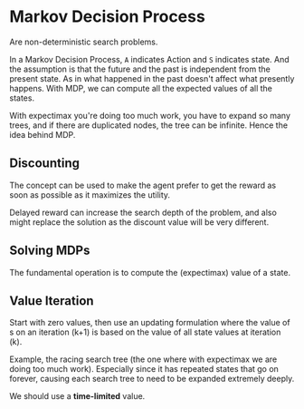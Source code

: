 # Markov Decision Process

Are non-deterministic search problems.

In a Markov Decision Process, `A` indicates Action and `S` indicates state. And the assumption is that the future and the past is independent from the present state. As in what happened in the past doesn't affect what presently happens. With MDP, we can compute all the expected values of all the states.

With expectimax you're doing too much work, you have to expand so many trees, and if there are duplicated nodes, the tree can be infinite. Hence the idea behind MDP.

## Discounting

The concept can be used to make the agent prefer to get the reward as soon as possible as it maximizes the utility.

Delayed reward can increase the search depth of the problem, and also might replace the solution as the discount value will be very different.

## Solving MDPs

The fundamental operation is to compute the (expectimax) value of a state.

## Value Iteration

Start with zero values, then use an updating formulation where the value of s on an iteration (k+1) is based on the value of all state values at iteration (k).

Example, the racing search tree (the one where with expectimax we are doing too much work). Especially since it has repeated states that go on forever, causing each search tree to need to be expanded extremely deeply.

We should use a **time-limited** value.

##
